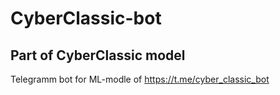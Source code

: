 # CyberClassic-bot
## Part of CyberClassic model
Telegramm bot for ML-modle of https://t.me/cyber_classic_bot

